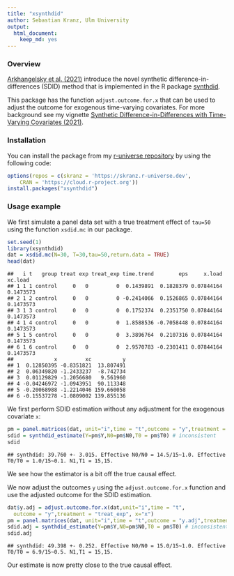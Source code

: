 ```yaml
---
title: "xsynthdid"
author: Sebastian Kranz, Ulm University
output: 
  html_document: 
    keep_md: yes
---
```




### Overview

[Arkhangelsky et al. (2021)](https://www.aeaweb.org/articles?id=10.1257/aer.20190159) introduce the novel synthetic difference-in-differences (SDID) method that is implemented in the R package [synthdid](https://github.com/synth-inference/synthdid).

This package has the function `adjust.outcome.for.x` that can be used to adjust the outcome for exogenous time-varying covariates. For more background see my vignette [Synthetic Difference-in-Differences with Time-Varying Covariates (2021)]().

### Installation

You can install the package from my [r-universe repository](https://skranz.r-universe.dev/ui#builds) by using the following code:


```r
options(repos = c(skranz = 'https://skranz.r-universe.dev',
    CRAN = 'https://cloud.r-project.org'))
install.packages("xsynthdid")
```

### Usage example

We first simulate a panel data set with a true treatment effect of `tau=50` using the function `xsdid.mc` in our package.

```r
set.seed(1)
library(xsynthdid)
dat = xsdid.mc(N=30, T=30,tau=50,return.data = TRUE)
head(dat)
```

```
##   i t   group treat exp treat_exp time.trend        eps     x.load   xc.load
## 1 1 1 control     0   0         0  0.1439891  0.1828379 0.07844164 0.1473573
## 2 1 2 control     0   0         0 -0.2414066  0.1526865 0.07844164 0.1473573
## 3 1 3 control     0   0         0  0.1752374  0.2351750 0.07844164 0.1473573
## 4 1 4 control     0   0         0  1.8588536 -0.7058448 0.07844164 0.1473573
## 5 1 5 control     0   0         0  3.3896764  0.2107316 0.07844164 0.1473573
## 6 1 6 control     0   0         0  2.9570783 -0.2301411 0.07844164 0.1473573
##             x         xc          y
## 1  0.12850395 -0.8351821  13.807491
## 2  0.06349820 -1.2433237  -8.742734
## 3  0.01129829 -1.2056680   9.561960
## 4 -0.04246972 -1.0943951  90.113348
## 5 -0.20068988 -1.2214046 159.660058
## 6 -0.15537278 -1.0809002 139.855136
```

We first perform SDID estimation without any adjustment for the exogenous covariate `x`:

```r
pm = panel.matrices(dat, unit="i",time = "t",outcome = "y",treatment = "treat_exp")
sdid = synthdid_estimate(Y=pm$Y,N0=pm$N0,T0 = pm$T0) # inconsistent
sdid
```

```
## synthdid: 39.760 +- 3.015. Effective N0/N0 = 14.5/15~1.0. Effective T0/T0 = 1.0/15~0.1. N1,T1 = 15,15.
```

We see how the estimator is a bit off the true causal effect.

We now adjust the outcomes `y` using the `adjust.outcome.for.x` function and use the adjusted outcome for the SDID estimation.

```r
dat$y.adj = adjust.outcome.for.x(dat,unit="i",time = "t",
  outcome = "y",treatment = "treat_exp", x="x")
pm = panel.matrices(dat, unit="i",time = "t",outcome = "y.adj",treatment = "treat_exp")
sdid.adj = synthdid_estimate(Y=pm$Y,N0=pm$N0,T0 = pm$T0) # inconsistent
sdid.adj
```

```
## synthdid: 49.398 +- 0.252. Effective N0/N0 = 15.0/15~1.0. Effective T0/T0 = 6.9/15~0.5. N1,T1 = 15,15.
```

Our estimate is now pretty close to the true causal effect.
